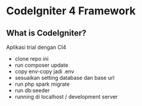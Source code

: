 # CodeIgniter 4 Framework

## What is CodeIgniter?

Aplikasi trial dengan CI4

- clone repo ini
- run composer update
- copy env-copy jadi .env
- sesuaikan setting database dan base url
- run php spark migrate
- run db:seeder
- running di localhost / development server